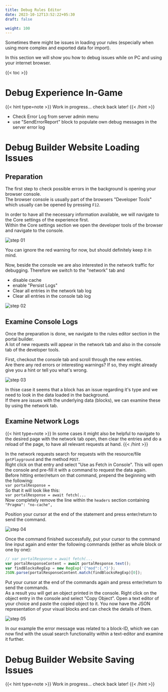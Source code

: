 ```yaml
---
title: Debug Rules Editor
date: 2023-10-12T13:52:22+05:30
draft: false

weight: 100
---
```


Sometimes there might be issues in loading your rules (especially when using more complex and exported data for import).

In this section we will show you how to debug issues while on PC and using your internet browser.

{{< toc >}}

# Debug Experience In-Game

{{< hint type=note >}}
Work in progress... check back later!
{{< /hint >}}

- Check Error Log from server admin menu
- use "SendErrorReport" block to populate own debug messages in the server error log

# Debug Builder Website Loading Issues

## Preparation

The first step to check possible errors in the background is opening your browser console.  
The browser console is usually part of the browsers "Developer Tools" which usually can be opened by pressing `F12`.

In order to have all the necessary information available, we will navigate to the Core settings of the experience first.  
Within the Core settings section we open the developer tools of the browser and navigate to the console.

![step 01](images/step_01.png)

You can ignore the red warning for now, but should definitely keep it in mind.

Now, beside the console we are also interested in the network traffic for debugging. Therefore we switch to the "network" tab and

- disable cache
- enable "Persist Logs"
- Clear all entries in the network tab log
- Clear all entries in the console tab log

![step 02](images/step_02.png)

## Examine Console Logs

Once the preparation is done, we navigate to the rules editor section in the portal builder.  
A lot of new requests will appear in the network tab and also in the console tab of the developer tools.

First, checkout the console tab and scroll through the new entries.  
Are there any red errors or interesting warnings? If so, they might already give you a hint or tell you what's wrong.

![step 03](images/step_03.png)

In thise case it seems that a block has an issue regarding it's type and we need to look in the data loaded in the background.  
If there are issues with the underlying data (blocks), we can examine these by using the network tab.

## Examine Network Logs

{{< hint type=note >}}
In some cases it might also be helpful to navigate to the desired page with the network tab open, then clear the entries and do a reload of the page, to have all relevant requests at hand.
{{< /hint >}}

In the network requests search for requests with the resource/file `getPlayground` and the method `POST`.  
Right click on that entry and select "Use as Fetch in Console". This will open the console and pre-fill it with a command to request the data again.  
Before hitting enter/return on that command, prepend the beginning with the following:  
`var portalResponse =`  
So that it will look like this:  
`var portalResponse = await fetch(...`  
Now completely remove the line within the `headers` section containing `"Pragma": "no-cache",`

Position your cursor at the end of the statement and press enter/return to send the command.

![step 04](images/step_04.png)

Once the command finished successfully, put your cursor to the command line input again and enter the following commands (either as whole block or one by one):

```javascript
// var portalResponse = await fetch(...
var portalResponseContent = await portalResponse.text();
var findBlocksRegExp = new RegExp('{"mod":{.*}');
JSON.parse(portalResponseContent.match(findBlocksRegExp)[0]);
```

Put your cursor at the end of the commands again and press enter/return to send the commands.  
As a result you will get an object printed in the console. Right click on the object entry in the console and select "Copy Object".
Open a text editor of your choice and paste the copied object to it.
You now have the JSON representation of your visual blocks and can check the details of them.

![step 05](images/step_05.png)

In our example the error message was related to a block-ID, which we can now find with the usual search functionality within a text-editor and examine it further.

# Debug Builder Website Saving Issues

{{< hint type=note >}}
Work in progress... check back later!
{{< /hint >}}
